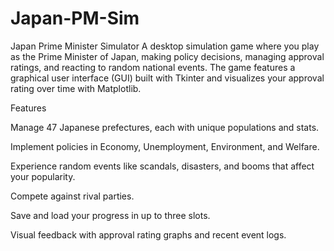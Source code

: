 # Japan-PM-Sim

Japan Prime Minister Simulator
A desktop simulation game where you play as the Prime Minister of Japan, making policy decisions, managing approval ratings, and reacting to random national events. The game features a graphical user interface (GUI) built with Tkinter and visualizes your approval rating over time with Matplotlib.

Features

Manage 47 Japanese prefectures, each with unique populations and stats.

Implement policies in Economy, Unemployment, Environment, and Welfare.

Experience random events like scandals, disasters, and booms that affect your popularity.

Compete against rival parties.

Save and load your progress in up to three slots.

Visual feedback with approval rating graphs and recent event logs.
